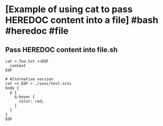 # [Example of using cat to pass HEREDOC content into a file] #bash #heredoc #file

## Pass HEREDOC content into file.sh

```shell
cat > foo.txt <<EOF
  content
EOF

# Alternative version
cat << EOF > ./sass/test.scss
body {
  p {
    &:hover {
      color: red;
    }
  }
}
EOF
```

